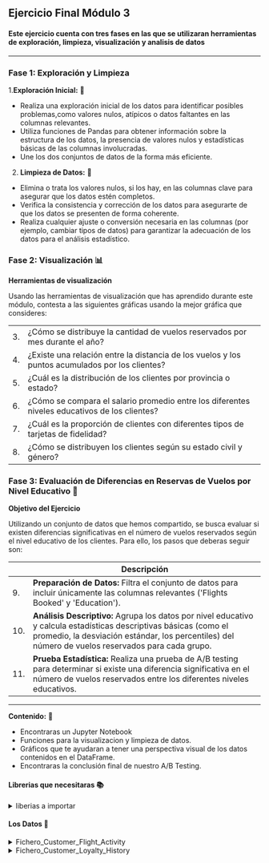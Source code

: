 ## Ejercicio Final Módulo 3

#### Este ejercicio cuenta con tres fases en las que se utilizaran herramientas de exploración, limpieza, visualización y analisis de datos 

______________________________________________________________________________________________________________________________________________________________

### Fase 1: Exploración y Limpieza


1.**Exploración Inicial:** 🔎

* Realiza una exploración inicial de los datos para identificar posibles problemas,como valores nulos, atípicos o datos faltantes en las columnas relevantes.
* Utiliza funciones de Pandas para obtener información sobre la estructura de los datos, la presencia de valores nulos y estadísticas básicas de las columnas 
  involucradas.
* Une los dos conjuntos de datos de la forma más eficiente.

2. **Limpieza de Datos:** 🧹
  
* Elimina o trata los valores nulos, si los hay, en las columnas clave para asegurar que los datos estén completos.
* Verifica la consistencia y corrección de los datos para asegurarte de que los datos se presenten de forma coherente.
* Realiza cualquier ajuste o conversión necesaria en las columnas (por ejemplo, cambiar tipos de datos) para garantizar la adecuación de los datos para el 
  análisis estadístico.

### Fase 2: Visualización 📊

**Herramientas de visualización**
  
Usando las herramientas de visualización que has aprendido durante este módulo, contesta a las  siguientes gráficas usando la mejor gráfica que consideres:
  
|                 |                                                         |
| ----------------|---------------------------------------------------------|
|3.| ¿Cómo se distribuye la cantidad de vuelos reservados por mes durante el año?|
|4.| ¿Existe una relación entre la distancia de los vuelos y los puntos acumulados por los clientes?|
|5.|¿Cuál es la distribución de los clientes por provincia o estado?|
|6.|¿Cómo se compara el salario promedio entre los diferentes niveles educativos de los clientes?|
|7.| ¿Cuál es la proporción de clientes con diferentes tipos de tarjetas de fidelidad?|
|8.|¿Cómo se distribuyen los clientes según su estado civil y género?|



### Fase 3: Evaluación de Diferencias en Reservas de Vuelos por Nivel Educativo 🔬

**Objetivo del Ejercicio**

Utilizando un conjunto de datos que hemos compartido, se busca evaluar si existen diferencias significativas en el número de vuelos reservados según el nivel educativo de los clientes. Para 
ello, los pasos que deberas seguir son:

|  | Descripción                                                                                                                      |
|--|----------------------------------------------------------------------------------------------------------------------------------|
|9.|  **Preparación de Datos:** Filtra el conjunto de datos para incluir únicamente las columnas relevantes ('Flights Booked' y 'Education'). |
|10.| **Análisis Descriptivo:** Agrupa los datos por nivel educativo y calcula estadísticas descriptivas básicas (como el promedio, la desviación estándar, los percentiles) del número de vuelos reservados para cada grupo. |
|11.| **Prueba Estadística:** Realiza una prueba de A/B testing para determinar si existe una diferencia significativa en el número de vuelos reservados entre los diferentes niveles educativos. |

______________________________________________________________________________________________________________________________________________________________

**Contenido:** 💾
   
* Encontraras un Jupyter Notebook
* Funciones para la visualizacion y limpieza de datos.
* Gráficos que te ayudaran a tener una perspectiva visual de los datos contenidos en el DataFrame.
* Encontraras la conclusión final de nuestro A/B Testing.


#### Librerias que necesitaras 📚

<details><summary>liberias a importar</summary>
  
#### Evaluar las distribuciones de las variables

* **import pandas as pd**
* **import numpy as np**

#### Visualización.

* **import matplotlib.pyplot as plt**
* **import seaborn as sns**

#### Evaluar la linealidad de las relaciones entre variables.
#### Evaluar las distribuciones de las variables.

* **import scipy**

</details>
</details>

#### Los Datos 📂

<details><summary>Fichero_Customer_Flight_Activity</summary>
  <csv src="Promo-H-DA-modulo3-evaluacion-final-Paola_Sanchez\Archivos csv\Customer Flight Activity.csv" alt="Customer Flight Activity.csv">
</details>

<details><summary>Fichero_Customer_Loyalty_History</summary>
  <csv src="Promo-H-DA-modulo3-evaluacion-final-Paola_Sanchez\Archivos csv\Customer Loyalty History.csv" alt="Customer Loyalty History.csv">
</details>
    

